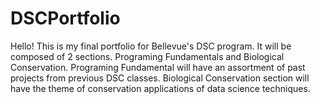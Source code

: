 # DSCPortfolio

Hello! This is my final portfolio for Bellevue's DSC program. It will be composed of 2 sections. Programing Fundamentals and Biological Conservation. Programing Fundamental will have an assortment of past projects from previous DSC classes. Biological Conservation section will have the theme of conservation applications of data science techniques. 
